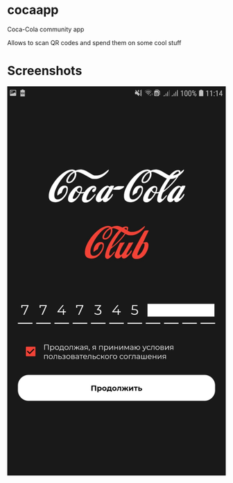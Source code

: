 # cocaapp

Coca-Cola community app

Allows to scan QR codes and spend them on some cool stuff

# Screenshots

![Alt text](/screens/0.jpg?raw=true "Register with phone number")